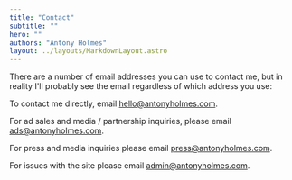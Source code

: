 ```yaml
---
title: "Contact"
subtitle: ""
hero: ""
authors: "Antony Holmes"
layout: ../layouts/MarkdownLayout.astro
---
```


There are a number of email addresses you can use to contact me, but in reality I'll probably see the email regardless of which address you use:

To contact me directly, email [hello@antonyholmes.com](mailto:hello@antonyholmes.com).

For ad sales and media / partnership inquiries, please email [ads@antonyholmes.com](mailto:ads@antonyholmes.com).

For press and media inquiries please email [press@antonyholmes.com](mailto:press@antonyholmes.com).

For issues with the site please email [admin@antonyholmes.com](mailto:admin@antonyholmes.com).
